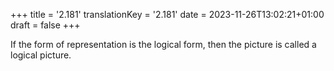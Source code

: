 +++
title = '2.181'
translationKey = '2.181'
date = 2023-11-26T13:02:21+01:00
draft = false
+++

If the form of representation is the logical form, then the picture is called a logical picture.
